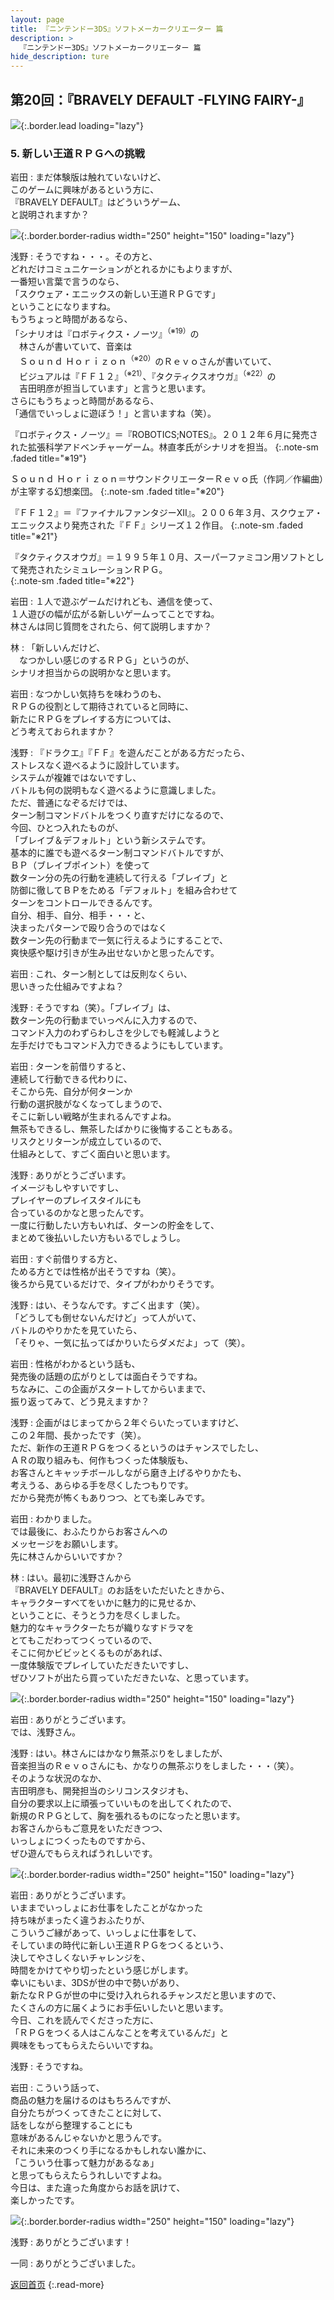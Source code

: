 ```yaml
---
layout: page
title: 『ニンテンドー3DS』ソフトメーカークリエーター 篇
description: >
  『ニンテンドー3DS』ソフトメーカークリエーター 篇
hide_description: ture
---
```


## 第20回：『BRAVELY DEFAULT -FLYING FAIRY-』

![](/others/interviews/jp/3ds/creators/vol1/img/mainvisual5.jpg){:.border.lead loading="lazy"}

### 5. 新しい王道ＲＰＧへの挑戦

岩田
: まだ体験版は触れていないけど、<br>このゲームに興味があるという方に、<br>『BRAVELY DEFAULT』はどういうゲーム、<br>と説明されますか？

![](/others/interviews/jp/3ds/creators/vol1/img/photo12.jpg){:.border.border-radius width="250" height="150" loading="lazy"}

浅野
: そうですね・・・。その方と、<br>どれだけコミュニケーションがとれるかにもよりますが、<br>一番短い言葉で言うのなら、<br>「スクウェア・エニックスの新しい王道ＲＰＧです」<br>ということになりますね。<br>もうちょっと時間があるなら、<br>「シナリオは『ロボティクス・ノーツ』<sup>（※19）</sup>の<br>　林さんが書いていて、音楽は<br>　Ｓｏｕｎｄ Ｈｏｒｉｚｏｎ<sup>（※20）</sup>のＲｅｖｏさんが書いていて、<br>　ビジュアルは『ＦＦ１２』<sup>（※21）</sup>、『タクティクスオウガ』<sup>（※22）</sup>の<br>　吉田明彦が担当しています」と言うと思います。<br>さらにもうちょっと時間があるなら、<br>「通信でいっしょに遊ぼう！」と言いますね（笑）。

『ロボティクス・ノーツ』＝『ROBOTICS;NOTES』。２０１２年６月に発売された拡張科学アドベンチャーゲーム。林直孝氏がシナリオを担当。
{:.note-sm .faded title="※19"}

Ｓｏｕｎｄ Ｈｏｒｉｚｏｎ＝サウンドクリエーターＲｅｖｏ氏（作詞／作編曲）が主宰する幻想楽団。
{:.note-sm .faded title="※20"}

『ＦＦ１２』＝『ファイナルファンタジーXII』。２００６年３月、スクウェア・エニックスより発売された『ＦＦ』シリーズ１２作目。
{:.note-sm .faded title="※21"}

『タクティクスオウガ』＝１９９５年１０月、スーパーファミコン用ソフトとして発売されたシミュレーションＲＰＧ。              
{:.note-sm .faded title="※22"}

岩田
: １人で遊ぶゲームだけれども、通信を使って、<br>１人遊びの幅が広がる新しいゲームってことですね。<br>林さんは同じ質問をされたら、何て説明しますか？

林
: 「新しいんだけど、<br>　なつかしい感じのするＲＰＧ」というのが、<br>シナリオ担当からの説明かなと思います。

岩田
: なつかしい気持ちを味わうのも、<br>ＲＰＧの役割として期待されていると同時に、<br>新たにＲＰＧをプレイする方については、<br>どう考えておられますか？

浅野
: 『ドラクエ』『ＦＦ』を遊んだことがある方だったら、<br>ストレスなく遊べるように設計しています。<br>システムが複雑ではないですし、<br>バトルも何の説明もなく遊べるように意識しました。<br>ただ、普通になぞるだけでは、<br>ターン制コマンドバトルをつくり直すだけになるので、<br>今回、ひとつ入れたものが、<br>「ブレイブ＆デフォルト」という新システムです。<br>基本的に誰でも遊べるターン制コマンドバトルですが、<br>ＢＰ（ブレイブポイント）を使って<br>数ターン分の先の行動を連続して行える「ブレイブ」と<br>防御に徹してＢＰをためる「デフォルト」を組み合わせて<br>ターンをコントロールできるんです。<br>自分、相手、自分、相手・・・と、<br>決まったパターンで殴り合うのではなく<br>数ターン先の行動まで一気に行えるようにすることで、<br>爽快感や駆け引きが生み出せないかと思ったんです。

岩田
: これ、ターン制としては反則なくらい、<br>思いきった仕組みですよね？

浅野
: そうですね（笑）。「ブレイブ」は、<br>数ターン先の行動までいっぺんに入力するので、<br>コマンド入力のわずらわしさを少しでも軽減しようと<br>左手だけでもコマンド入力できるようにもしています。

岩田
: ターンを前借りすると、<br>連続して行動できる代わりに、<br>そこから先、自分が何ターンか<br>行動の選択肢がなくなってしまうので、<br>そこに新しい戦略が生まれるんですよね。<br>無茶もできるし、無茶したばかりに後悔することもある。<br>リスクとリターンが成立しているので、<br>仕組みとして、すごく面白いと思います。

浅野
: ありがとうございます。<br>イメージもしやすいですし、<br>プレイヤーのプレイスタイルにも<br>合っているのかなと思ったんです。<br>一度に行動したい方もいれば、ターンの貯金をして、<br>まとめて後払いしたい方もいるでしょうし。

岩田
: すぐ前借りする方と、<br>ためる方とでは性格が出そうですね（笑）。<br>後ろから見ているだけで、タイプがわかりそうです。

浅野
: はい、そうなんです。すごく出ます（笑）。<br>「どうしても倒せないんだけど」って人がいて、<br>バトルのやりかたを見ていたら、<br>「そりゃ、一気に払ってばかりいたらダメだよ」って（笑）。

岩田
: 性格がわかるという話も、<br>発売後の話題の広がりとしては面白そうですね。<br>ちなみに、この企画がスタートしてからいままで、<br>振り返ってみて、どう見えますか？

浅野
: 企画がはじまってから２年ぐらいたっていますけど、<br>この２年間、長かったです（笑）。<br>ただ、新作の王道ＲＰＧをつくるというのはチャンスでしたし、<br>ＡＲの取り組みも、何作もつくった体験版も、<br>お客さんとキャッチボールしながら磨き上げるやりかたも、<br>考えうる、あらゆる手を尽くしたつもりです。<br>だから発売が怖くもありつつ、とても楽しみです。

岩田
: わかりました。<br>では最後に、おふたりからお客さんへの<br>メッセージをお願いします。<br>先に林さんからいいですか？

林
: はい。最初に浅野さんから<br>『BRAVELY DEFAULT』のお話をいただいたときから、<br>キャラクターすべてをいかに魅力的に見せるか、<br>ということに、そうとう力を尽くしました。<br>魅力的なキャラクターたちが織りなすドラマを<br>とてもこだわってつくっているので、<br>そこに何かビビッとくるものがあれば、<br>一度体験版でプレイしていただきたいですし、<br>ぜひソフトが出たら買っていただきたいな、と思っています。

![](/others/interviews/jp/3ds/creators/vol1/img/photo13.jpg){:.border.border-radius width="250" height="150" loading="lazy"}

岩田
: ありがとうございます。<br>では、浅野さん。

浅野
: はい。林さんにはかなり無茶ぶりをしましたが、<br>音楽担当のＲｅｖｏさんにも、かなりの無茶ぶりをしました・・・（笑）。<br>そのような状況のなか、<br>吉田明彦も、開発担当のシリコンスタジオも、<br>自分の要求以上に頑張っていいものを出してくれたので、<br>新規のＲＰＧとして、胸を張れるものになったと思います。<br>お客さんからもご意見をいただきつつ、<br>いっしょにつくったものですから、<br>ぜひ遊んでもらえればうれしいです。

![](/others/interviews/jp/3ds/creators/vol1/img/photo14.jpg){:.border.border-radius width="250" height="150" loading="lazy"}

岩田
: ありがとうございます。<br>いままでいっしょにお仕事をしたことがなかった<br>持ち味がまったく違うおふたりが、<br>こういうご縁があって、いっしょに仕事をして、<br>そしていまの時代に新しい王道ＲＰＧをつくるという、<br>決してやさしくないチャレンジを、<br>時間をかけてやり切ったという感じがします。<br>幸いにもいま、3DSが世の中で勢いがあり、<br>新たなＲＰＧが世の中に受け入れられるチャンスだと思いますので、<br>たくさんの方に届くようにお手伝いしたいと思います。<br>今日、これを読んでくださった方に、<br>「ＲＰＧをつくる人はこんなことを考えているんだ」と<br>興味をもってもらえたらいいですね。

浅野
: そうですね。

岩田
: こういう話って、<br>商品の魅力を届けるのはもちろんですが、<br>自分たちがつくってきたことに対して、<br>話をしながら整理することにも<br>意味があるんじゃないかと思うんです。<br>それに未来のつくり手になるかもしれない誰かに、<br>「こういう仕事って魅力があるなぁ」<br>と思ってもらえたらうれしいですよね。<br>今日は、また違った角度からお話を訊けて、<br>楽しかったです。

![](/others/interviews/jp/3ds/creators/vol1/img/photo15.jpg){:.border.border-radius width="250" height="150" loading="lazy"}

浅野
: ありがとうございます！

一同
: ありがとうございました。

[返回首页](../../../../../)
{:.read-more}


